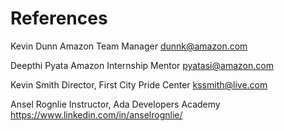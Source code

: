 # References

Kevin Dunn
Amazon Team Manager
dunnk@amazon.com

Deepthi Pyata
Amazon Internship Mentor
pyatasi@amazon.com

Kevin Smith
Director, First City Pride Center
kssmith@live.com

Ansel Rognlie
Instructor, Ada Developers Academy
https://www.linkedin.com/in/anselrognlie/
